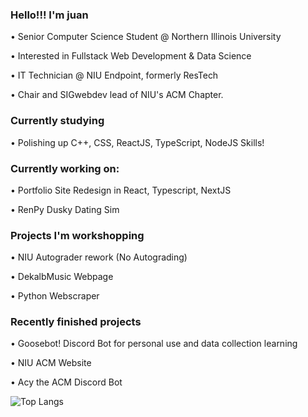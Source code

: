 ### Hello!!! I'm juan 
<p> • Senior Computer Science Student @ Northern Illinois University </p>
<p> • Interested in Fullstack Web Development & Data Science </p>
<p> • IT Technician @ NIU Endpoint, formerly ResTech </p>
<p> • Chair and SIGwebdev lead of NIU's ACM Chapter. </p>

### Currently studying
<p> • Polishing up C++, CSS, ReactJS, TypeScript, NodeJS Skills! </p>

### Currently working on: 
<p> • Portfolio Site Redesign in React, Typescript, NextJS </p>
<p> • RenPy Dusky Dating Sim </p>

### Projects I'm workshopping
<p> • NIU Autograder rework (No Autograding) </p>
<p> • DekalbMusic Webpage </p>
<p> • Python Webscraper </p>

### Recently finished projects
<p> • Goosebot! Discord Bot for personal use and data collection learning </p>
<p> • NIU ACM Website </p>
<p> • Acy the ACM Discord Bot </p>

![Top Langs](https://github-readme-stats.vercel.app/api/top-langs/?username=JuanLopez2004&hide_progress=true&hide=php&theme=dark&langs_count=8)
